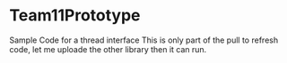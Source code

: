 Team11Prototype
===============
Sample Code for a thread interface
This is only part of the pull to refresh code, let me uploade the other library then it can run.
